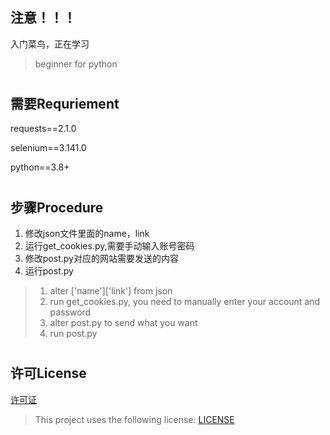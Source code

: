 ## 注意！！！
入门菜鸟，正在学习
> beginner for python

#

## 需要Requriement
requests==2.1.0

selenium==3.141.0

python==3.8+
#

## 步骤Procedure
1. 修改json文件里面的name，link
2. 运行get_cookies.py,需要手动输入账号密码
3. 修改post.py对应的网站需要发送的内容
4. 运行post.py
> 1. alter ['name']['link'] from json
> 2. run get_cookies.py, you need to manually enter your account and password
> 3. alter post.py to send what you want
> 4. run post.py

#

## 许可License
[许可证](LICENSE)
> This project uses the following license: [LICENSE](LICENSE)
